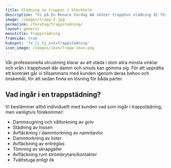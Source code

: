 ```yaml
---
title: Städning av trappor i Stockholm
description: "Vi på En Renare Vardag AB sköter trapphus städning åt företag, bostadsrättsföreningar och skolor i Stockholm. Hör av dig och boka ett kostnadsfritt möte."
image: /images/trapp-2.jpg
permalink: /foretag/trappstadning/
layout: generic
menutitle: Trappstädning
framsida: true
hubspot: '?v_lj_tj_nst=Trappstädning'
icon_image: /images/ikon/trapp-ikon.png
---
```

Vår professionella utrustning klarar av att städa i dom allra minsta vinklar och vrån i trapphuset där damm och smuts kan gömma sig. För att upprätta ett kontrakt går vi tillsammans med kunden igenom deras behov och önskemål, för att sedan finna en lösning för båda parter.

## Vad ingår i en trappstädning?

Vi bestämmer alltid individuellt med kunden vad som ingår i trappstädning, men vanligtvis förekommer:

* Dammsugning och våttorkning av golv
* Städning av hissen
* Avfläckning / dammtorkning av namntavlor
* Dammtorkning av lister 
* Avfläckning av entréglas
* Tömning av skrapgaller
* Avfläckning runt strömbrytare/kontakter
* Tvättstuga enligt ök

